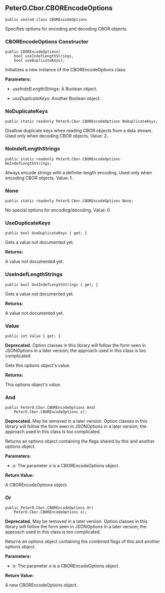 ## PeterO.Cbor.CBOREncodeOptions

    public sealed class CBOREncodeOptions

Specifies options for encoding and decoding CBOR objects.

### CBOREncodeOptions Constructor

    public CBOREncodeOptions(
        bool useIndefLengthStrings,
        bool useDuplicateKeys);

Initializes a new instance of the CBOREncodeOptions class.

<b>Parameters:</b>

 * <i>useIndefLengthStrings</i>: A Boolean object.

 * <i>useDuplicateKeys</i>: Another Boolean object.

### NoDuplicateKeys

    public static readonly PeterO.Cbor.CBOREncodeOptions NoDuplicateKeys;

Disallow duplicate keys when reading CBOR objects from a data stream. Used only when decoding CBOR objects. Value: 2.

### NoIndefLengthStrings

    public static readonly PeterO.Cbor.CBOREncodeOptions NoIndefLengthStrings;

Always encode strings with a definite-length encoding. Used only when encoding CBOR objects. Value: 1.

### None

    public static readonly PeterO.Cbor.CBOREncodeOptions None;

No special options for encoding/decoding. Value: 0.

### UseDuplicateKeys

    public bool UseDuplicateKeys { get; }

Gets a value not documented yet.

<b>Returns:</b>

A value not documented yet.

### UseIndefLengthStrings

    public bool UseIndefLengthStrings { get; }

Gets a value not documented yet.

<b>Returns:</b>

A value not documented yet.

### Value

    public int Value { get; }

<b>Deprecated.</b> Option classes in this library will follow the form seen in JSONOptions in a later version; the approach used in this class is too complicated.

Gets this options object's value.

<b>Returns:</b>

This options object's value.

### And

    public PeterO.Cbor.CBOREncodeOptions And(
        PeterO.Cbor.CBOREncodeOptions o);

<b>Deprecated.</b> May be removed in a later version. Option classes in this library will follow the form seen in JSONOptions in a later version; the approach used in this class is too complicated.

Returns an options object containing the flags shared by this and another options object.

<b>Parameters:</b>

 * <i>o</i>: The parameter  <i>o</i>
 is a CBOREncodeOptions object.

<b>Return Value:</b>

A CBOREncodeOptions object.

### Or

    public PeterO.Cbor.CBOREncodeOptions Or(
        PeterO.Cbor.CBOREncodeOptions o);

<b>Deprecated.</b> May be removed in a later version. Option classes in this library will follow the form seen in JSONOptions in a later version; the approach used in this class is too complicated.

Returns an options object containing the combined flags of this and another options object.

<b>Parameters:</b>

 * <i>o</i>: The parameter  <i>o</i>
 is a CBOREncodeOptions object.

<b>Return Value:</b>

A new CBOREncodeOptions object.
